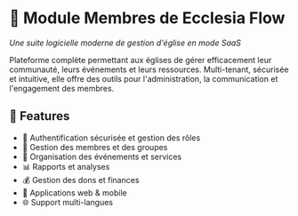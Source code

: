 # 👥 Module Membres de Ecclesia Flow  
_Une suite logicielle moderne de gestion d'église en mode SaaS_  

Plateforme complète permettant aux églises de gérer efficacement leur communauté, leurs événements et leurs ressources. Multi-tenant, sécurisée et intuitive, elle offre des outils pour l'administration, la communication et l'engagement des membres.  

## 🚀 Features  

- 🔐 Authentification sécurisée et gestion des rôles  
- 👥 Gestion des membres et des groupes  
- 📅 Organisation des événements et services  
- 📊 Rapports et analyses  
- 💰 Gestion des dons et finances  
- 📱 Applications web & mobile  
- 🌐 Support multi-langues  

